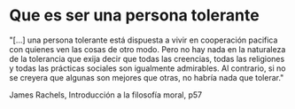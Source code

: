 # Que es ser una persona tolerante

"[...] una persona tolerante está dispuesta a vivir en cooperación pacifica con quienes ven las cosas de otro modo. Pero no hay nada en la naturaleza de la tolerancia que exija decir que todas las creencias, todas las religiones y todas las prácticas sociales son igualmente admirables. Al contrario, si no se creyera que algunas son mejores que otras, no habría nada que tolerar."

James Rachels, Introducción a la filosofía moral, p57
